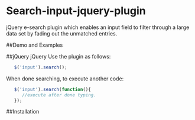 # Search-input-jquery-plugin
jQuery e-search plugin which enables an input field to filter through a large data set by fading out the unmatched entries.

##Demo and Examples

##jQuery
jQuery Use the plugin as follows:
```javascript
   $('input').search();
```
When done searching, to execute another code:
```javascript
   $('input').search(function(){ 			
      //execute after done typing.
   });
```
##Installation

